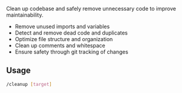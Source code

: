 Clean up codebase and safely remove unnecessary code to improve maintainability.

- Remove unused imports and variables
- Detect and remove dead code and duplicates
- Optimize file structure and organization
- Clean up comments and whitespace
- Ensure safety through git tracking of changes

## Usage
```bash
/cleanup [target]
```
